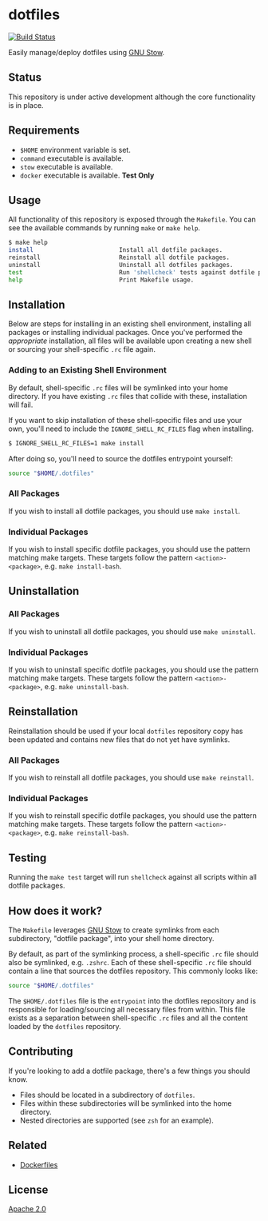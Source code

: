 # dotfiles

[![Build Status](https://travis-ci.org/ahawker/dotfiles.svg?branch=master)](https://travis-ci.org/ahawker/dotfiles)

Easily manage/deploy dotfiles using [GNU Stow](https://www.gnu.org/software/stow/).

## Status

This repository is under active development although the core functionality is in place.

## Requirements

* `$HOME` environment variable is set.
* `command` executable is available.
* `stow` executable is available.
* `docker` executable is available. **Test Only**

## Usage

All functionality of this repository is exposed through the `Makefile`. You can see the available commands by running `make` or `make help`.

```bash
$ make help
install                        Install all dotfile packages.
reinstall                      Reinstall all dotfile packages.
uninstall                      Uninstall all dotfiles packages.
test                           Run 'shellcheck' tests against dotfile packages.
help                           Print Makefile usage.
```

## Installation

Below are steps for installing in an existing shell environment, installing all packages or installing individual packages. Once you've performed the _appropriate_ installation, all files will be available upon creating a new shell or sourcing your shell-specific `.rc` file again.

### Adding to an Existing Shell Environment

By default, shell-specific `.rc` files will be symlinked into your home directory. If you have existing
`.rc` files that collide with these, installation will fail.

If you want to skip installation of these shell-specific files and use your own, you'll need to include the `IGNORE_SHELL_RC_FILES` flag when installing.

```bash
$ IGNORE_SHELL_RC_FILES=1 make install
```

After doing so, you'll need to source the dotfiles entrypoint yourself:

```bash
source "$HOME/.dotfiles"
```

### All Packages

If you wish to install all dotfile packages, you should use `make install`.

### Individual Packages

If you wish to install specific dotfile packages, you should use the pattern matching make targets. These
targets follow the pattern `<action>-<package>`, e.g. `make install-bash`.

## Uninstallation

### All Packages

If you wish to uninstall all dotfile packages, you should use `make uninstall`.

### Individual Packages

If you wish to uninstall specific dotfile packages, you should use the pattern matching make targets. These
targets follow the pattern `<action>-<package>`, e.g. `make uninstall-bash`.

## Reinstallation

Reinstallation should be used if your local `dotfiles` repository copy has been updated and contains new files that do not yet have symlinks.

### All Packages

If you wish to reinstall all dotfile packages, you should use `make reinstall`.

### Individual Packages

If you wish to reinstall specific dotfile packages, you should use the pattern matching make targets. These
targets follow the pattern `<action>-<package>`, e.g. `make reinstall-bash`.

## Testing

Running the `make test` target will run `shellcheck` against all scripts within all dotfile packages.

## How does it work?

The `Makefile` leverages [GNU Stow](https://www.gnu.org/software/stow/) to create symlinks from each subdirectory, "dotfile package", into your shell home directory.

By default, as part of the symlinking process, a shell-specific `.rc` file should also be symlinked, e.g. `.zshrc`. Each of these shell-specific `.rc` file should contain a line that sources the dotfiles repository. This commonly looks like:

```bash
source "$HOME/.dotfiles"
```

The `$HOME/.dotfiles` file is the `entrypoint` into the dotfiles repository and is responsible for loading/sourcing all necessary files from within. This file exists as a separation between shell-specific `.rc` files and all the content loaded by the `dotfiles` repository.

## Contributing

If you're looking to add a dotfile package, there's a few things you should know.

* Files should be located in a subdirectory of `dotfiles`.
* Files within these subdirectories will be symlinked into the home directory.
* Nested directories are supported (see `zsh` for an example).

## Related

* [Dockerfiles](https://github.com/ahawker/dockerfiles)

## License

[Apache 2.0](LICENSE)
